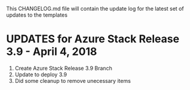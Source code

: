 This CHANGELOG.md file will contain the update log for the latest set of updates to the templates

# UPDATES for Azure Stack Release 3.9 - April 4, 2018

1.  Create Azure Stack Release 3.9 Branch
2.  Update to deploy 3.9
3.  Did some cleanup to remove unecessary items




